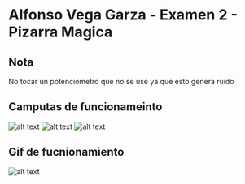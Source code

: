 Alfonso Vega Garza - Examen 2 - Pizarra Magica
======


## Nota
No tocar un potenciometro que no se use ya que esto genera ruido

## Camputas de funcionameinto
![alt text](ReadmeAssets/Ss1.gif "Funcionamiento")
![alt text](ReadmeAssets/Ss2.gif "Funcionamiento")
![alt text](ReadmeAssets/Ss3.gif "Funcionamiento")

## Gif de fucnionamiento
![alt text](ReadmeAssets/funcionamiento1.gif "Funcionamiento") 
